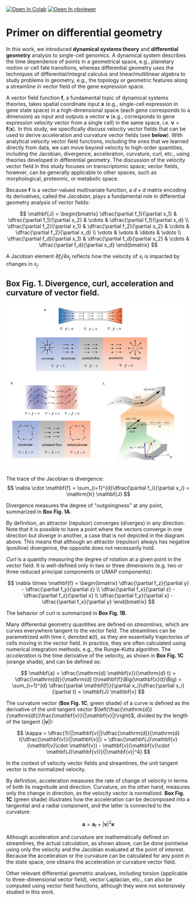 
<div class="note">
  <a href="https://colab.research.google.com/github/aristoteleo/dynamo-tutorials/blob/master/Primer.ipynb" target="_parent">
  <img src="https://user-images.githubusercontent.com/7456281/93841442-99c3e180-fc61-11ea-9c87-07760b5dfc9a.png" width="119" alt="Open In Colab"/></a>
  <a href="https://nbviewer.jupyter.org/github/aristoteleo/dynamo-tutorials/blob/master/Primer.ipynb" target="_parent">
  <img src="https://user-images.githubusercontent.com/7456281/93841447-9c263b80-fc61-11ea-99b2-4eafe9958ee4.png" width="119" alt="Open In nbviewer"/></a>
</div>

# Primer on differential geometry

In this work, we introduced **dynamical systems theory** and **differential geometry** analysis to single-cell genomics. A dynamical system describes the time dependence of points in a geometrical space, e.g., planetary motion or cell fate transitions, whereas differential geometry uses the techniques of differential/integral calculus and linear/multilinear algebra to study problems in geometry, e.g., the topology or geometric features along a streamline in vector field of the gene expression space.

A vector field function $\mathbf{f}$, a fundamental topic of dynamical systems theories, takes spatial coordinate input $\mathbf{x}$ (e.g., single-cell expression in gene state space) in a high-dimensional space (each gene corresponds to a dimension) as input and outputs a vector $\mathbf{v}$ (e.g., corresponds to gene expression velocity vector from a single cell) in the same space, i.e. $\mathbf{v} = \mathbf{f}(\mathbf{x})$. In this study, we specifically discuss velocity vector fields that can be used to derive acceleration and curvature vector fields (see **below**). With analytical velocity vector field functions, including the ones that we learned directly from data, we can move beyond velocity to high-order quantities, including the Jacobian, divergence, acceleration, curvature, curl, etc., using theories developed in differential geometry. The discussion of the velocity vector field in this study focuses on transcriptomic space; vector fields, however, can be generally applicable to other spaces, such as morphological, proteomic, or metabolic space.

Because $\mathbf{f}$ is a vector-valued multivariate function, a $d\times d$ matrix encoding its derivatives, called the *Jacobian*, plays a fundamental role in differential geometry analysis of vector fields:

$$
\mathbf{J} = \begin{bmatrix}
\dfrac{\partial f_1}{\partial x_1} & \dfrac{\partial f_1}{\partial x_2} & \cdots & \dfrac{\partial f_1}{\partial x_d} \\
\dfrac{\partial f_2}{\partial x_1} & \dfrac{\partial f_2}{\partial x_2} & \cdots & \dfrac{\partial f_2}{\partial x_d} \\
\vdots & \vdots & \ddots & \vdots \\
\dfrac{\partial f_d}{\partial x_1} & \dfrac{\partial f_d}{\partial x_2} & \cdots & \dfrac{\partial f_d}{\partial x_d}
\end{bmatrix}
$$

A Jacobian element $\partial f_i/\partial x_j$ reflects how the velocity of $x_i$ is impacted by changes in $x_j$.

## Box Fig. 1. Divergence, curl, acceleration and curvature of vector field.

![Box Fig. 1](https://raw.githubusercontent.com/Xiaojieqiu/jungle/master/Box1.png)

The trace of the Jacobian is divergence:
$$
\nabla \cdot \mathbf{f} = \sum_{i=1}^{d}\dfrac{\partial f_i}{\partial x_i} = \mathrm{tr} \mathbf{J}
$$

Divergence measures the degree of "outgoingness" at any point, summarized in **Box Fig. 1A**.

By definition, an attractor (repulsor) converges (diverges) in any direction. Note that it is possible to have a point where the vectors converge in one direction but diverge in another, a case that is not depicted in the diagram above. This means that although an attractor (repulsor) always has negative (positive) divergence, the opposite does not necessarily hold.

*Curl* is a quantity measuring the degree of rotation at a given point in the vector field. It is well-defined only in two or three dimensions (e.g. two or three reduced principal components or UMAP components):

$$
\nabla \times \mathbf{f} = \begin{bmatrix}
\dfrac{\partial f_z}{\partial y} - \dfrac{\partial f_y}{\partial z} \\
\dfrac{\partial f_x}{\partial z} - \dfrac{\partial f_z}{\partial x} \\
\dfrac{\partial f_y}{\partial x} - \dfrac{\partial f_x}{\partial y}
\end{bmatrix}
$$

The behavior of curl is summarized in **Box Fig. 1B**.

Many differential geometry quantities are defined on *streamlines*, which are curves everywhere tangent to the vector field. The streamlines can be parametrized with time $t$, denoted $\mathbf{x}(t)$, as they are essentially trajectories of cells moving in the vector field. In practice, they are often calculated using numerical integration methods, e.g., the Runge–Kutta algorithm. The *acceleration* is the time derivative of the velocity, as shown in **Box Fig. 1C** (orange shade), and can be defined as:

$$
\mathbf{a} = \dfrac{\mathrm{d} \mathbf{v}}{\mathrm{d} t} = \dfrac{\mathrm{d}}{\mathrm{d} t}\mathbf{f}\Big(\mathbf{x}(t)\Big) = \sum_{i=1}^{d} \dfrac{\partial \mathbf{f}}{\partial x_i}\dfrac{\partial x_i}{\partial t} = \mathbf{J} \mathbf{v}
$$

The curvature vector (**Box Fig. 1C**, green shade) of a curve is defined as the derivative of the unit tangent vector $\left(\frac{\mathrm{d}}{\mathrm{dt}}\frac{\mathbf{v}}{|\mathbf{v}|}\right)$, divided by the length of the tangent ($|\mathbf{v}|$):

$$
\kappa = \dfrac{1}{|\mathbf{v}|}\dfrac{\mathrm{d}}{\mathrm{d} t}\dfrac{\mathbf{v}}{|\mathbf{v}|} = \dfrac{\mathbf{J}\mathbf{v}(\mathbf{v}\cdot \mathbf{v}) - \mathbf{v}(\mathbf{v}\cdot \mathbf{J}\mathbf{v})}{|\mathbf{v}|^4}
$$

In the context of velocity vector fields and streamlines, the unit tangent vector is the normalized velocity.

By definition, acceleration measures the rate of change of velocity in terms of both its magnitude and direction. Curvature, on the other hand, measures only the change in direction, as the velocity vector is normalized. **Box Fig. 1C** (green shade) illustrates how the acceleration can be decomposed into a tangential and a radial component, and the latter is connected to the curvature:

$$
\mathbf{a} = \mathbf{a}_t + |\mathbf{v}|^2\mathbf{\kappa}
$$

Although acceleration and curvature are mathematically defined on streamlines, the actual calculation, as shown above, can be done pointwise using only the velocity and the Jacobian evaluated at the point of interest. Because the acceleration or the curvature can be calculated for any point in the state space, one obtains the acceleration or curvature vector field.

Other relevant differential geometric analyses, including torsion (applicable to three-dimensional vector field), vector Laplacian, etc., can also be computed using vector field functions, although they were not extensively studied in this work.
